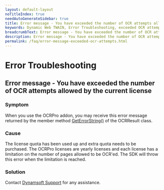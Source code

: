 ```yaml
---
layout: default-layout
noTitleIndex: true
needAutoGenerateSidebar: true
title: Error message - You have exceeded the number of OCR attempts allowed by the current license
keywords: Dynamic Web TWAIN, Error Troubleshooting, exceeded OCR attempts
breadcrumbText: Error message - You have exceeded the number of OCR attempts allowed by the current license
description: Error message - You have exceeded the number of OCR attempts allowed by the current license
permalink: /faq/error-message-exceeded-ocr-attempts.html
---
```


# Error Troubleshooting

## Error message - You have exceeded the number of OCR attempts allowed by the current license

### Symptom

When you use the OCRPro addon, you may receive this error message returned by the member method <a href="{{site.info}}api/Addon_OCR.html#recognizeselectedimages" target="_blank">GetErrorString()</a> of the OCRResult class.

### Cause

The license quota has been used up and extra quota needs to be purchased. The OCRPro licenses are yearly licenses and each license has a limitation on the number of pages allowed to be OCR'ed. The SDK will throw this error when the limitation is reached.

### Solution

Contact <a href="mailto:support@dynamsoft.com" target="_blank">Dynamsoft Support</a> for any assistance.
